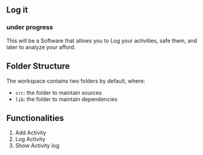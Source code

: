 ## Log it

### under progress

This will be a Software that allows you to Log your activities, safe them, and later to analyze your afford.

## Folder Structure

The workspace contains two folders by default, where:

- `src`: the folder to maintain sources
- `lib`: the folder to maintain dependencies

## Functionalities

1. Add Activity
2. Log Activity
3. Show Activity log


